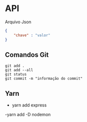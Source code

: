 # API

Arquivo Json
~~~ json
{
    "chave" : "valor"
}
~~~

## Comandos Git

````
git add .
git add --all
git status
git commit -m "informação do commit"
````


## Yarn

- yarn add express

-yarn add -D nodemon